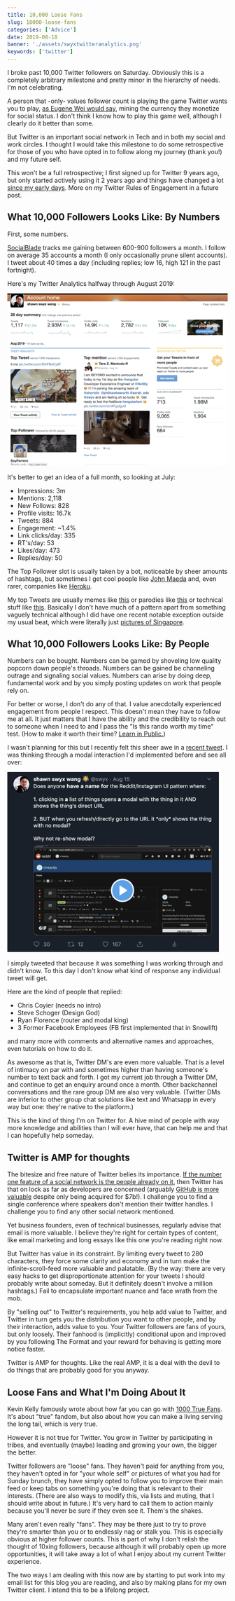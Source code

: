 ```yaml
---
title: 10,000 Loose Fans
slug: 10000-loose-fans
categories: ['Advice']
date: 2019-08-18
banner: './assets/swyxtwitteranalytics.png'
keywords: ['twitter']
---
```


I broke past 10,000 Twitter followers on Saturday. Obviously this is a completely arbitrary milestone and pretty minor in the hierarchy of needs. I'm not celebrating.

A person that -only- values follower count is playing the game Twitter wants you to play, [as Eugene Wei would say](https://www.eugenewei.com/blog/2019/2/19/status-as-a-service), mining the currency they monetize for social status. I don't think I know how to play this game well, although I clearly do it better than some.

But Twitter is an important social network in Tech and in both my social and work circles. I thought I would take this milestone to do some retrospective for those of you who have opted in to follow along my journey (thank you!) and my future self.

This won't be a full retrospective; I first signed up for Twitter 9 years ago, but only started actively using it 2 years ago and things have changed a lot [since my early days](https://dev.to/swyx/scraping-my-twitter-social-graph-with-python-and-selenium--hn8). More on my Twitter Rules of Engagement in a future post.

## What 10,000 Followers Looks Like: By Numbers

First, some numbers.

[SocialBlade](https://socialblade.com/twitter/user/swyx) tracks me gaining between 600-900 followers a month. I follow on average 35 accounts a month (I only occasionally prune silent accounts). I tweet about 40 times a day (including replies; low 16, high 121 in the past fortnight).

Here's my Twitter Analytics halfway through August 2019:

![./swyxtwitteranalytics.png](./assets/swyxtwitteranalytics.png)

It's better to get an idea of a full month, so looking at July:

- Impressions: 3m
- Mentions: 2,118
- New Follows: 828
- Profile visits: 16.7k
- Tweets: 884
- Engagement: ~1.4%
- Link clicks/day: 335
- RT's/day: 53
- Likes/day: 473
- Replies/day: 50

The Top Follower slot is usually taken by a bot, noticeable by sheer amounts of hashtags, but sometimes I get cool people like [John Maeda](https://twitter.com/johnmaeda) and, even rarer, companies like [Heroku](https://twitter.com/heroku).

My top Tweets are usually memes like [this](https://t.co/fDhFBoCy5F) or parodies like [this](https://mobile.twitter.com/swyx/status/1145694466499588102) or technical stuff like [this](https://mobile.twitter.com/swyx/status/1100809424963219456). Basically I don't have much of a pattern apart from something vaguely technical although I did have one recent notable exception outside my usual beat, which were literally just [pictures of Singapore](https://twitter.com/swyx/status/1137356384796794880).

## What 10,000 Followers Looks Like: By People

Numbers can be bought. Numbers can be gamed by shoveling low quality popcorn down people's throads. Numbers can be gained be channeling outrage and signaling social values. Numbers can arise by doing deep, fundamental work and by you simply posting updates on work that people rely on.

For better or worse, I don't do any of that. I value anecdotally experienced engagement from people I respect. This doesn't mean they have to follow me at all. It just matters that I have the ability and the credibility to reach out to someone when I need to and I pass the "Is this rando worth my time" test. (How to make it worth their time? [Learn in Public.](https://swyx.io/writing/learn-in-public/))

I wasn't planning for this but I recently felt this sheer awe in a [recent tweet](https://mobile.twitter.com/swyx/status/1162200868592029697). I was thinking through a modal interaction I'd implemented before and see all over:

![modaltweet.png](./assets/modaltweet.png)

I simply tweeted that because it was something I was working through and didn't know. To this day I don't know what kind of response any individual tweet will get.

Here are the kind of people that replied:

- Chris Coyier (needs no intro)
- Steve Schoger (Design God)
- Ryan Florence (router and modal king)
- 3 Former Facebook Employees (FB first implemented that in Snowlift)

and many more with comments and alternative names and approaches, even tutorials on how to do it.

As awesome as that is, Twitter DM's are even more valuable. That is a level of intimacy on par with and sometimes higher than having someone's number to text back and forth. I got my current job through a Twitter DM, and continue to get an enquiry around once a month. Other backchannel conversations and the rare group DM are also very valuable. (Twitter DMs are inferior to other group chat solutions like text and Whatsapp in every way but one: they're native to the platform.)

This is the kind of thing I'm on Twitter for. A hive mind of people with way more knowledge and abilities than I will ever have, that can help me and that I can hopefully help someday.

## Twitter is AMP for thoughts

The bitesize and free nature of Twitter belies its importance. [If the number one feature of a social network is the people already on it](https://stratechery.com/2018/facebook-lenses/), then Twitter has that on lock as far as developers are concerned (arguably [GitHub is more valuable](https://mobile.twitter.com/swyx/status/1122544240804888578) despite only being acquired for \$7b!). I challenge you to find a single conference where speakers don't mention their twitter handles. I challenge you to find any other social network mentioned.

Yet business founders, even of technical businesses, regularly advise that email is more valuable. I believe they're right for certain types of content, like email marketing and long essays like this one you're reading right now.

But Twitter has value in its constraint. By limiting every tweet to 280 characters, they force some clarity and economy and in turn make the infinite-scroll-feed more valuable and palatable. (By the way: there are very easy hacks to get disproportionate attention for your tweets I should probably write about someday. But it definitely doesn't involve a million hashtags.) Fail to encapsulate important nuance and face wrath from the mob.

By "selling out" to Twitter's requirements, you help add value to Twitter, and Twitter in turn gets you the distribution you want to other people, and by their interaction, adds value to you. Your Twitter followers are fans of yours, but only loosely. Their fanhood is (implicitly) conditional upon and improved by you following The Format and your reward for behaving is getting more notice faster.

Twitter is AMP for thoughts. Like the real AMP, it is a deal with the devil to do things that are probably good for you anyway.

## Loose Fans and What I'm Doing About It

Kevin Kelly famously wrote about how far you can go with [1000 True Fans](https://kk.org/thetechnium/1000-true-fans/). It's about "true" fandom, but also about how you can make a living serving the long tail, which is very true.

However it is not true for Twitter. You grow in Twitter by participating in tribes, and eventually (maybe) leading and growing your own, the bigger the better.

Twitter followers are "loose" fans. They haven't paid for anything from you, they haven't opted in for "your whole self" or pictures of what you had for Sunday brunch, they have simply opted to follow you to improve their main feed or keep tabs on something you're doing that is relevant to their interests. (There are also ways to modify this, via lists and muting, that I should write about in future.) It's very hard to call them to action mainly because you'll never be sure if they even see it. Them's the shakes.

Many aren't even really "fans". They may be there just to try to prove they're smarter than you or to endlessly nag or stalk you. This is especially obvious at higher follower counts. This is part of why I don't relish the thought of 10xing followers, because although it will probably open up more opportunities, it will take away a lot of what I enjoy about my current Twitter experience.

The two ways I am dealing with this now are by starting to put work into my email list for this blog you are reading, and also by making plans for my own Twitter client. I intend this to be a lifelong project.
